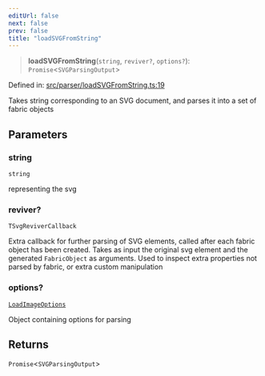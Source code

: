 ```yaml
---
editUrl: false
next: false
prev: false
title: "loadSVGFromString"
---
```


> **loadSVGFromString**(`string`, `reviver?`, `options?`): `Promise`\<`SVGParsingOutput`\>

Defined in: [src/parser/loadSVGFromString.ts:19](https://github.com/fabricjs/fabric.js/blob/fea1b29b7495d9634e300bd4bfa43de097745805/src/parser/loadSVGFromString.ts#L19)

Takes string corresponding to an SVG document, and parses it into a set of fabric objects

## Parameters

### string

`string`

representing the svg

### reviver?

`TSvgReviverCallback`

Extra callback for further parsing of SVG elements, called after each fabric object has been created.
Takes as input the original svg element and the generated `FabricObject` as arguments. Used to inspect extra properties not parsed by fabric,
or extra custom manipulation

### options?

[`LoadImageOptions`](/api/fabric/namespaces/util/type-aliases/loadimageoptions/)

Object containing options for parsing

## Returns

`Promise`\<`SVGParsingOutput`\>
